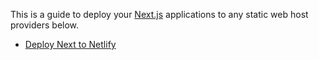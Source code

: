 This is a guide to deploy your [Next.js](https://nextjs.org/) applications to any static web host providers below. 

-   [Deploy Next to Netlify](https://github.com/enesozturk/deploy-next-to-x/blob/master/netlify/README.md)
